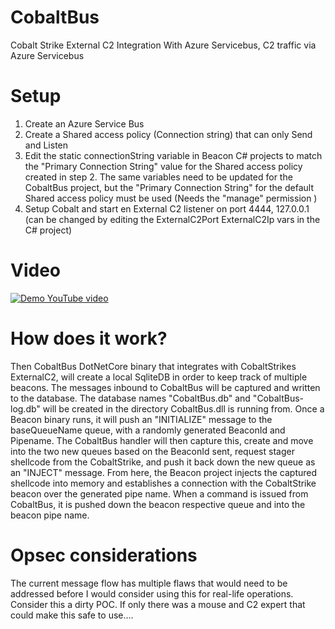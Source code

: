 # CobaltBus
Cobalt Strike External C2 Integration With Azure Servicebus, C2 traffic via Azure Servicebus



# Setup
 
1. Create an Azure Service Bus 
2. Create a Shared access policy (Connection string) that can only Send and Listen
3. Edit the static connectionString variable in Beacon C# projects to match the "Primary Connection String" value for the Shared access policy created in step 2. The same variables need to be updated for the CobaltBus project, but the "Primary Connection String" for the default Shared access policy must be used (Needs the "manage" permission )
4. Setup Cobalt and start en External C2 listener on port 4444, 127.0.0.1 (can be changed by editing the ExternalC2Port ExternalC2Ip vars in the C# project)

# Video

[![Demo YouTube video](https://img.youtube.com/vi/yhgsYWskz4E/0.jpg)](https://www.youtube.com/watch?v=yhgsYWskz4E)

# How does it work?

Then CobaltBus DotNetCore binary that integrates with CobaltStrikes ExternalC2, will create a local SqliteDB in order to keep track of multiple beacons. The messages inbound to CobaltBus will be captured and written to the database. The database names "CobaltBus.db" and "CobaltBus-log.db" will be created in the directory CobaltBus.dll is running from. Once a Beacon binary runs, it will push an "INITIALIZE" message to the baseQueueName queue, with a randomly generated BeaconId and Pipename. The CobaltBus handler will then capture this, create and move into the two new queues based on the BeaconId sent, request stager shellcode from the CobaltStrike, and push it back down the new queue as an "INJECT" message. From here, the Beacon project injects the captured shellcode into memory and establishes a connection with the CobaltStrike beacon over the generated pipe name. When a command is issued from CobaltBus, it is pushed down the beacon respective queue and into the beacon pipe name. 


# Opsec considerations
The current message flow has multiple flaws that would need to be addressed before I would consider using this for real-life operations. Consider this a dirty POC. If only there was a mouse and C2 expert that could make this safe to use....